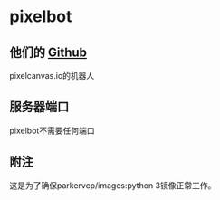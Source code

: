 # pixelbot

## 他们的 [Github](https://github.com/possatti/pixelbot)

pixelcanvas.io的机器人

## 服务器端口

pixelbot不需要任何端口

## 附注

这是为了确保parkervcp/images:python 3镜像正常工作。 